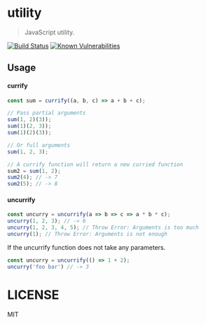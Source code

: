 # utility

> JavaScript utility.

[![Build Status](https://travis-ci.org/addhome2001/currify.svg?branch=master)](https://travis-ci.org/addhome2001/currify)
[![Known Vulnerabilities](https://snyk.io/test/github/addhome2001/currify/badge.svg)](https://snyk.io/test/github/addhome2001/currify)

## Usage

#### currify

```js
const sum = currify((a, b, c) => a + b + c);

// Pass partial arguments
sum(1, 2)(3));
sum(1)(2, 3));
sum(1)(2)(3));

// Or full arguments
sum(1, 2, 3);

// A currify function will return a new curried function
sum2 = sum(1, 2);
sum2(4); // -> 7
sum2(5); // -> 8
```

#### uncurrify
```js
const uncurry = uncurrify(a => b => c => a * b * c);
uncurry(1, 2, 3); // -> 6
uncurry(1, 2, 3, 4, 5); // Throw Error: Arguments is too much
uncurry(1); // Throw Error: Arguments is not enough
```
If the uncurrify function does not take any parameters.
```js
const uncurry = uncurrify(() => 1 + 2);
uncurry('foo bar') // -> 3
```

LICENSE
=======

MIT
